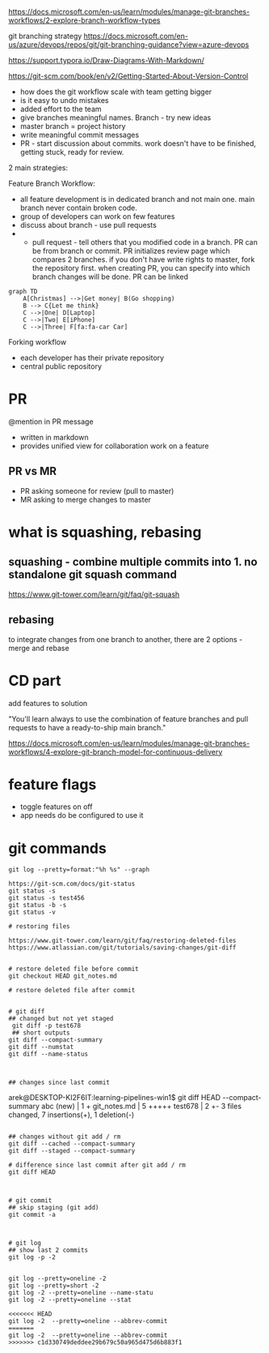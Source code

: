 https://docs.microsoft.com/en-us/learn/modules/manage-git-branches-workflows/2-explore-branch-workflow-types

git branching strategy
https://docs.microsoft.com/en-us/azure/devops/repos/git/git-branching-guidance?view=azure-devops


https://support.typora.io/Draw-Diagrams-With-Markdown/


https://git-scm.com/book/en/v2/Getting-Started-About-Version-Control



- how does the git workflow scale with team getting bigger
- is it easy to undo mistakes
- added effort to the team
- give branches meaningful names. Branch - try new ideas
- master branch = project history
- write meaningful commit messages
- PR - start discussion about commits. work doesn't have to be finished, getting stuck, ready for review.

2 main strategies:

Feature Branch Workflow:
- all feature development is in dedicated branch and not main one. main branch never contain broken code. 
- group of developers can work on few features
- discuss about branch - use pull requests
- - pull request - tell others that you modified code in a branch. PR can be from branch or commit. PR initializes review page which compares 2 branches. if you don't have write rights to master, fork the repository first. when creating PR, you can specify into which branch changes will be done. PR can be linked  

<div class="center">

```mermaid
graph TD
    A[Christmas] -->|Get money| B(Go shopping)
    B --> C{Let me think}
    C -->|One| D[Laptop]
    C -->|Two| E[iPhone]
    C -->|Three| F[fa:fa-car Car]
```
</div>

Forking workflow
- each developer has their private repository
- central public repository


# PR
@mention in PR message
- written in markdown
- provides unified view for collaboration work on a feature

## PR vs MR
- PR asking someone for review (pull to master)
- MR asking to merge changes to master


# what is squashing, rebasing
## squashing - combine multiple commits into 1. no standalone git squash command 
https://www.git-tower.com/learn/git/faq/git-squash
## rebasing
to integrate changes from one branch to another, there are 2 options - merge and rebase

# CD part
add features to solution

"You'll learn always to use the combination of feature branches and pull requests to have a ready-to-ship main branch."

https://docs.microsoft.com/en-us/learn/modules/manage-git-branches-workflows/4-explore-git-branch-model-for-continuous-delivery



# feature flags
- toggle features on off
- app needs do be configured to use it 


# git commands
```
git log --pretty=format:"%h %s" --graph

https://git-scm.com/docs/git-status
git status -s 
git status -s test456
git status -b -s
git status -v

# restoring files

https://www.git-tower.com/learn/git/faq/restoring-deleted-files
https://www.atlassian.com/git/tutorials/saving-changes/git-diff


# restore deleted file before commit
git checkout HEAD git_notes.md

# restore deleted file after commit


# git diff
## changed but not yet staged
 git diff -p test678
 ## short outputs
git diff --compact-summary
git diff --numstat
git diff --name-status



## changes since last commit
```
arek@DESKTOP-KI2F6IT:learning-pipelines-win1$ git diff HEAD --compact-summary
 abc (new)    | 1 +
 git_notes.md | 5 +++++ 
 test678      | 2 +-
 3 files changed, 7 insertions(+), 1 deletion(-)
```

## changes without git add / rm
git diff --cached --compact-summary
git diff --staged --compact-summary

# difference since last commit after git add / rm
git diff HEAD 



# git commit
## skip staging (git add)
git commit -a



# git log
## show last 2 commits
git log -p -2


git log --pretty=oneline -2
git log --pretty=short -2
git log -2 --pretty=oneline --name-statu
git log -2 --pretty=oneline --stat

<<<<<<< HEAD
git log -2  --pretty=oneline --abbrev-commit
=======
git log -2  --pretty=oneline --abbrev-commit
>>>>>>> c1d330749deddee29b679c50a965d475d6b883f1
